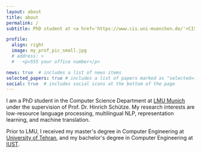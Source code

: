 ```yaml
---
layout: about
title: about
permalink: /
subtitle: PhD student at <a href='https://www.cis.uni-muenchen.de/'>CIS</a>, LMU Munich.

profile:
  align: right
  image: my_prof_pic_small.jpg
  # address: >
  #   <p>555 your office number</p>

news: true  # includes a list of news items
selected_papers: true # includes a list of papers marked as "selected={true}"
social: true  # includes social icons at the bottom of the page
---
```


 I am a PhD student in the Computer Science Department at [LMU Munich](https://www.lmu.de/en/index.html) under the supervision of Prof. Dr. Hinrich Schütze. My research interests are low-resource language processing, multilingual NLP, representation learning, and machine translation.

Prior to LMU, I received my master's degree in Computer Engineering at [University of Tehran](https://ut.ac.ir/en), and my bachelor's degree in Computer Engineering at [IUST](http://ce-inter.iust.ac.ir/).



